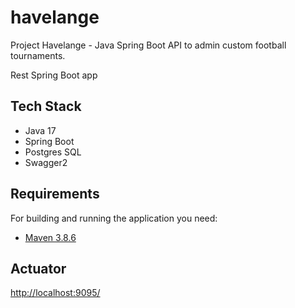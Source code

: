 # havelange
Project Havelange - Java Spring Boot API to admin custom football tournaments.

Rest Spring Boot app

## Tech Stack

- Java 17
- Spring Boot
- Postgres SQL
- Swagger2

## Requirements

For building and running the application you need:

- [Maven 3.8.6](https://maven.apache.org/download.cgi)

## Actuator

[http://localhost:9095/](http://localhost:9095/)
